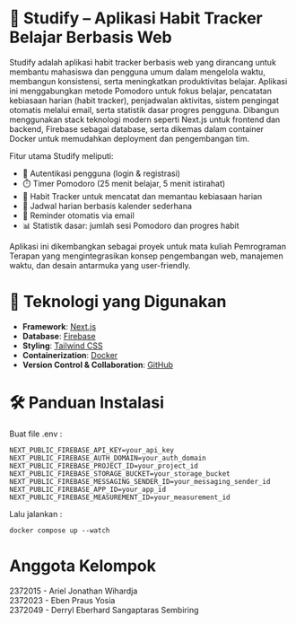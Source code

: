 # 🌱 Studify – Aplikasi Habit Tracker Belajar Berbasis Web
Studify adalah aplikasi habit tracker berbasis web yang dirancang untuk membantu mahasiswa dan pengguna umum dalam mengelola waktu, membangun konsistensi, serta meningkatkan produktivitas belajar. Aplikasi ini menggabungkan metode Pomodoro untuk fokus belajar, pencatatan kebiasaan harian (habit tracker), penjadwalan aktivitas, sistem pengingat otomatis melalui email, serta statistik dasar progres pengguna. Dibangun menggunakan stack teknologi modern seperti Next.js untuk frontend dan backend, Firebase sebagai database, serta dikemas dalam container Docker untuk memudahkan deployment dan pengembangan tim.

Fitur utama Studify meliputi:
- 🔐 Autentikasi pengguna (login & registrasi)
- ⏱️ Timer Pomodoro (25 menit belajar, 5 menit istirahat)
- 📝 Habit Tracker untuk mencatat dan memantau kebiasaan harian
- 📅 Jadwal harian berbasis kalender sederhana
- 🔔 Reminder otomatis via email
- 📊 Statistik dasar: jumlah sesi Pomodoro dan progres habit

Aplikasi ini dikembangkan sebagai proyek untuk mata kuliah Pemrograman Terapan yang mengintegrasikan konsep pengembangan web, manajemen waktu, dan desain antarmuka yang user-friendly.

# 🧰 Teknologi yang Digunakan
- **Framework**: [Next.js](https://nextjs.org/)
- **Database**: [Firebase](https://firebase.google.com/)
- **Styling**: [Tailwind CSS](https://tailwindcss.com/)
- **Containerization**: [Docker](https://www.docker.com/)
- **Version Control & Collaboration**: [GitHub](https://github.com/)

# 🛠️ Panduan Instalasi
Buat file .env :

```
NEXT_PUBLIC_FIREBASE_API_KEY=your_api_key
NEXT_PUBLIC_FIREBASE_AUTH_DOMAIN=your_auth_domain
NEXT_PUBLIC_FIREBASE_PROJECT_ID=your_project_id
NEXT_PUBLIC_FIREBASE_STORAGE_BUCKET=your_storage_bucket
NEXT_PUBLIC_FIREBASE_MESSAGING_SENDER_ID=your_messaging_sender_id
NEXT_PUBLIC_FIREBASE_APP_ID=your_app_id
NEXT_PUBLIC_FIREBASE_MEASUREMENT_ID=your_measurement_id
```

Lalu jalankan :
```
docker compose up --watch
```

# Anggota Kelompok
2372015 - Ariel Jonathan Wihardja  
2372023 - Eben Praus Yosia  
2372049 - Derryl Eberhard Sangaptaras Sembiring
